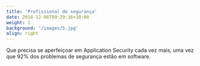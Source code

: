 ```yaml
---
title: 'Profissional de segurança'
date: 2018-12-06T09:29:16+10:00
weight: 1
background: '/images/5.jpg'
align: right
---
```


Que precisa se aperfeiçoar em Application Security cada vez mais, uma vez que 92% dos problemas de segurança estão em software.